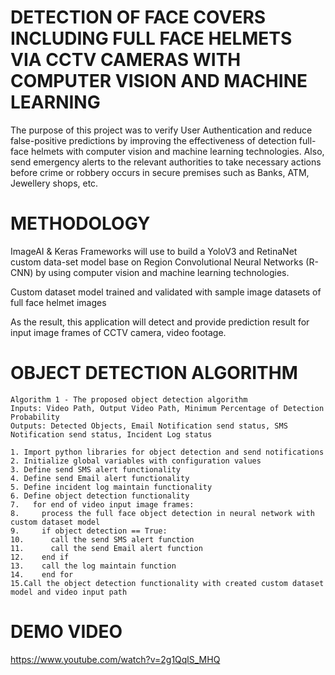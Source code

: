 # DETECTION OF FACE COVERS INCLUDING FULL FACE HELMETS VIA CCTV CAMERAS WITH COMPUTER VISION AND MACHINE LEARNING 

The purpose of this project was to verify User Authentication and reduce false-positive predictions by improving the effectiveness of detection full-face helmets with computer vision and machine learning technologies. Also, send emergency alerts to the relevant authorities to take necessary actions before crime or robbery occurs in secure premises such as Banks, ATM, Jewellery shops, etc.

# METHODOLOGY

ImageAI & Keras Frameworks will use to build a YoloV3 and RetinaNet custom data-set model base on Region Convolutional Neural Networks (R-CNN) by using computer vision and machine learning technologies. 

Custom dataset model trained and validated with sample image datasets of full face helmet images 

As the result, this application will detect and provide prediction result for input image frames of CCTV camera, video footage.

# OBJECT DETECTION ALGORITHM

```
Algorithm 1 - The proposed object detection algorithm
Inputs: Video Path, Output Video Path, Minimum Percentage of Detection Probability
Outputs: Detected Objects, Email Notification send status, SMS Notification send status, Incident Log status

1. Import python libraries for object detection and send notifications
2. Initialize global variables with configuration values
3. Define send SMS alert functionality
4. Define send Email alert functionality
5. Define incident log maintain functionality
6. Define object detection functionality
7.   for end of video input image frames:
8.     process the full face object detection in neural network with custom dataset model
9.     if object detection == True:
10.      call the send SMS alert function
11.      call the send Email alert function
12.    end if
13.    call the log maintain function
14.    end for
15.Call the object detection functionality with created custom dataset model and video input path
```

# DEMO VIDEO
https://www.youtube.com/watch?v=2g1QqlS_MHQ
